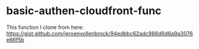 # basic-authen-cloudfront-func
This function I clone from here: https://gist.github.com/jeroenvollenbrock/94edbbc62adc986d6d6a9a3076e66f5b
